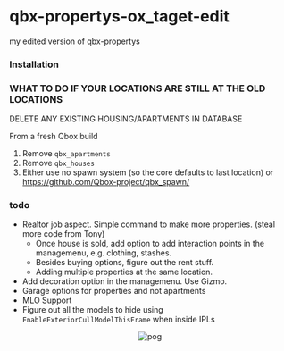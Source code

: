 # qbx-propertys-ox_taget-edit
my edited version of qbx-propertys

### Installation

### WHAT TO DO IF YOUR LOCATIONS ARE STILL AT THE OLD LOCATIONS 
DELETE ANY EXISTING HOUSING/APARTMENTS IN DATABASE

From a fresh Qbox build
1. Remove `qbx_apartments`
2. Remove `qbx_houses`
3. Either use no spawn system (so the core defaults to last location) or https://github.com/Qbox-project/qbx_spawn/

### todo

- Realtor job aspect. Simple command to make more properties. (steal more code from Tony)
  - Once house is sold, add option to add interaction points in the managemenu, e.g. clothing, stashes.
  - Besides buying options, figure out the rent stuff.
  - Adding multiple properties at the same location.
- Add decoration option in the managemenu. Use Gizmo.
- Garage options for properties and not apartments
- MLO Support
- Figure out all the models to hide using `EnableExteriorCullModelThisFrame` when inside IPLs

<p align="center">
  <img src="https://i.imgur.com/YTHfNGG.gif" alt="pog">
</p>
